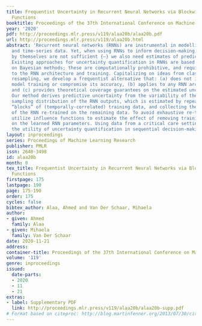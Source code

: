 ```yaml
---
title: Frequentist Uncertainty in Recurrent Neural Networks via Blockwise Influence
  Functions
booktitle: Proceedings of the 37th International Conference on Machine Learning
year: '2020'
pdf: http://proceedings.mlr.press/v119/alaa20b/alaa20b.pdf
url: http://proceedings.mlr.press/v119/alaa20b.html
abstract: 'Recurrent neural networks (RNNs) are instrumental in modelling sequential
  and time-series data. Yet, when using RNNs to inform decision-making, predictions
  by themselves are not sufficient {—} we also need estimates of predictive uncertainty.
  Existing approaches for uncertainty quantification in RNNs are based predominantly
  on Bayesian methods; these are computationally prohibitive, and require major alterations
  to the RNN architecture and training. Capitalizing on ideas from classical jackknife
  resampling, we develop a frequentist alternative that: (a) does not interfere with
  model training or compromise its accuracy, (b) applies to any RNN architecture,
  and (c) provides theoretical coverage guarantees on the estimated uncertainty intervals.
  Our method derives predictive uncertainty from the variability of the (jackknife)
  sampling distribution of the RNN outputs, which is estimated by repeatedly deleting
  “blocks” of (temporally-correlated) training data, and collecting the predictions
  of the RNN re-trained on the remaining data. To avoid exhaustive re-training, we
  utilize influence functions to estimate the effect of removing training data blocks
  on the learned RNN parameters. Using data from a critical care setting, we demonstrate
  the utility of uncertainty quantification in sequential decision-making.'
layout: inproceedings
series: Proceedings of Machine Learning Research
publisher: PMLR
issn: 2640-3498
id: alaa20b
month: 0
tex_title: Frequentist Uncertainty in Recurrent Neural Networks via Blockwise Influence
  Functions
firstpage: 175
lastpage: 190
page: 175-190
order: 175
cycles: false
bibtex_author: Alaa, Ahmed and Van Der Schaar, Mihaela
author:
- given: Ahmed
  family: Alaa
- given: Mihaela
  family: Van Der Schaar
date: 2020-11-21
address: 
container-title: Proceedings of the 37th International Conference on Machine Learning
volume: '119'
genre: inproceedings
issued:
  date-parts:
  - 2020
  - 11
  - 21
extras:
- label: Supplementary PDF
  link: http://proceedings.mlr.press/v119/alaa20b/alaa20b-supp.pdf
# Format based on citeproc: http://blog.martinfenner.org/2013/07/30/citeproc-yaml-for-bibliographies/
---
```

